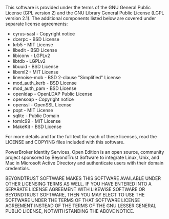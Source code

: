 This software is provided under the terms of the GNU General Public License
(GPL version 2) and the GNU Library General Public License (LGPL version 2.1).
The additional components listed below are covered under separate license
agreements:

- cyrus-sasl - Copyright notice
- dcerpc - BSD License
- krb5 - MIT License
- libedit - BSD License
- libiconv - LGPLv2
- libtdb - LGPLv2
- libuuid - BSD License
- libxml2 - MIT License
- linenoise-mob - BSD 2-clause "Simplified" License
- mod_auth_kerb - BSD License
- mod_auth_pam - BSD License
- openldap - OpenLDAP Public License
- opensoap - Copyright notice
- openssl - OpenSSL License
- popt - MIT License
- sqlite - Public Domain
- tomlc99 - MIT License
- MakeKit - BSD License

For more details and for the full text for each of these licenses, read the
LICENSE and COPYING files included with this software.

PowerBroker Identity Services, Open Edition is an open source, community
project sponsored by BeyondTrust Software to integrate Linux, Unix, and Mac in
Microsoft Active Directory and authenticate users with their domain
credentials.

BEYONDTRUST SOFTWARE MAKES THIS SOFTWARE AVAILABLE UNDER OTHER LICENSING TERMS
AS WELL. IF YOU HAVE ENTERED INTO A SEPARATE LICENSE AGREEMENT WITH LIKEWISE
SOFTWARE OR BEYONDTRUST SOFTWARE, THEN YOU MAY ELECT TO USE THE SOFTWARE UNDER
THE TERMS OF THAT SOFTWARE LICENSE AGREEMENT INSTEAD OF THE TERMS OF THE GNU
LESSER GENERAL PUBLIC LICENSE, NOTWITHSTANDING THE ABOVE NOTICE.

